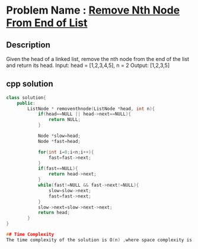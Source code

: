 # Problem Name : [Remove Nth Node From End of List](https://leetcode.com/problems/RemoveNthNodeFromEndofList)

## Description
Given the head of a linked list, remove the nth node from the end of the list and return its head.
Input: head = [1,2,3,4,5], n = 2
Output: [1,2,3,5]

## cpp solution
```cpp
class solution{
    public:
        ListNode * removenthnode(ListNode *head, int n){
            if(head==NULL || head->next==NULL){
                return NULL;
            }

            Node *slow=head;
            Node *fast=head;

            for(int i=0;i<n;i++){
                fast=fast->next;
            }
            if(fast==NULL){
                return head->next;
            }
            while(fast!=NULL && fast->next!=NULL){
                slow=slow->next;
                fast=fast->next;
            }
            slow->next=slow->next->next;
            return head;
        }
}

## Time Complexity
The time complexity of the solution is O(n) ,where space complexity is O(1).





